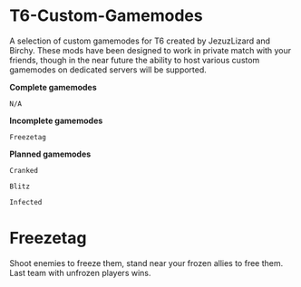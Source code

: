 # T6-Custom-Gamemodes
A selection of custom gamemodes for T6 created by JezuzLizard and Birchy. These mods have been designed to work in private match with your friends, though in the near future the ability to host various custom gamemodes on dedicated servers will be supported.

**Complete gamemodes**
```
N/A
```

**Incomplete gamemodes**
```
Freezetag
```

**Planned gamemodes**
```
Cranked
```
```
Blitz
```
```
Infected
```

# Freezetag
Shoot enemies to freeze them, stand near your frozen allies to free them. Last team with unfrozen players wins.
